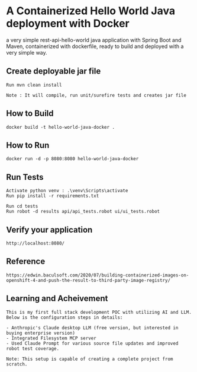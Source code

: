 # A Containerized Hello World Java deployment with Docker 

a very simple rest-api-hello-world java application with Spring Boot and Maven, containerized with dockerfile, ready to build and deployed with a very simple way.

## Create deployable jar file
```
Run mvn clean install

Note : It will compile, run unit/surefire tests and creates jar file
``` 
## How to Build
```
docker build -t hello-world-java-docker .
```  

## How to Run
```
docker run -d -p 8080:8080 hello-world-java-docker
```
## Run Tests
```
Activate python venv : .\venv\Scripts\activate
Run pip install -r requirements.txt

Run cd tests
Run robot -d results api/api_tests.robot ui/ui_tests.robot
```
## Verify your application
```
http://localhost:8080/
```
## Reference
```
https://edwin.baculsoft.com/2020/07/building-containerized-images-on-openshift-4-and-push-the-result-to-third-party-image-registry/
```
## Learning and Acheivement
```
This is my first full stack development POC with utilizing AI and LLM.
Below is the configuration steps in details:

- Anthropic's Claude desktop LLM (free version, but interested in buying enterprise version)
- Integrated Filesystem MCP server
- Used Claude Prompt for various source file updates and improved robot test coverage.

Note: This setup is capable of creating a complete project from scratch.
```
